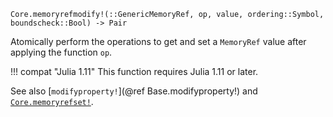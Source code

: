 ```
Core.memoryrefmodify!(::GenericMemoryRef, op, value, ordering::Symbol, boundscheck::Bool) -> Pair
```

Atomically perform the operations to get and set a `MemoryRef` value after applying the function `op`.

!!! compat "Julia 1.11"
    This function requires Julia 1.11 or later.


See also [`modifyproperty!`](@ref Base.modifyproperty!) and [`Core.memoryrefset!`](@ref).
